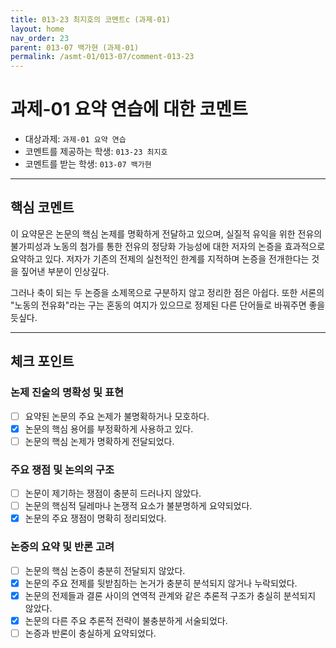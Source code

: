```yaml
---
title: 013-23 최지호의 코멘트c (과제-01) 
layout: home
nav_order: 23
parent: 013-07 백가현 (과제-01)
permalink: /asmt-01/013-07/comment-013-23
---
```


# 과제-01 요약 연습에 대한 코멘트

- 대상과제: `과제-01 요약 연습`
- 코멘트를 제공하는 학생: `013-23 최지호` 
- 코멘트를 받는 학생: `013-07 백가현` 

---

## 핵심 코멘트

이 요약문은 논문의 핵심 논제를 명확하게 전달하고 있으며, 실질적 유익을 위한 전유의 불가피성과 노동의 첨가를 통한 전유의 정당화 가능성에 대한 저자의 논증을 효과적으로 요약하고 있다. 저자가 기존의 전제의 실천적인 한계를 지적하며 논증을 전개한다는 것을 짚어낸 부분이 인상깊다.  

그러나 축이 되는 두 논증을 소제목으로 구분하지 않고 정리한 점은 아쉽다. 또한 서론의 "노동의 전유화"라는 구는 혼동의 여지가 있으므로 정제된 다른 단어들로 바꿔주면 좋을 듯싶다. 

---

## 체크 포인트

### 논제 진술의 명확성 및 표현  
- [ ] 요약된 논문의 주요 논제가 불명확하거나 모호하다.  
- [x] 논문의 핵심 용어를 부정확하게 사용하고 있다.  
- [ ] 논문의 핵심 논제가 명확하게 전달되었다.  

### 주요 쟁점 및 논의의 구조  
- [ ] 논문이 제기하는 쟁점이 충분히 드러나지 않았다.  
- [ ] 논문의 핵심적 딜레마나 논쟁적 요소가 불분명하게 요약되었다.  
- [x] 논문의 주요 쟁점이 명확히 정리되었다.  

### 논증의 요약 및 반론 고려  
- [ ] 논문의 핵심 논증이 충분히 전달되지 않았다.  
- [x] 논문의 주요 전제를 뒷받침하는 논거가 충분히 분석되지 않거나 누락되었다.  
- [x] 논문의 전제들과 결론 사이의 연역적 관계와 같은 추론적 구조가 충실히 분석되지 않았다.  
- [x] 논문의 다른 주요 추론적 전략이 불충분하게 서술되었다.
- [ ] 논증과 반론이 충실하게 요약되었다. 